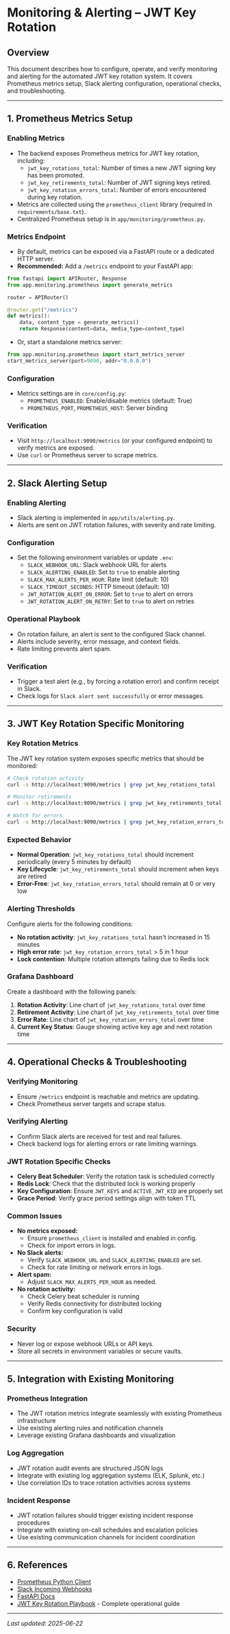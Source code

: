 # Monitoring & Alerting – JWT Key Rotation

## Overview
This document describes how to configure, operate, and verify monitoring and alerting for the automated JWT key rotation system. It covers Prometheus metrics setup, Slack alerting configuration, operational checks, and troubleshooting.

---

## 1. Prometheus Metrics Setup

### Enabling Metrics
- The backend exposes Prometheus metrics for JWT key rotation, including:
  - `jwt_key_rotations_total`: Number of times a new JWT signing key has been promoted.
  - `jwt_key_retirements_total`: Number of JWT signing keys retired.
  - `jwt_key_rotation_errors_total`: Number of errors encountered during key rotation.
- Metrics are collected using the `prometheus_client` library (required in `requirements/base.txt`).
- Centralized Prometheus setup is in `app/monitoring/prometheus.py`.

### Metrics Endpoint
- By default, metrics can be exposed via a FastAPI route or a dedicated HTTP server.
- **Recommended:** Add a `/metrics` endpoint to your FastAPI app:

```python
from fastapi import APIRouter, Response
from app.monitoring.prometheus import generate_metrics

router = APIRouter()

@router.get("/metrics")
def metrics():
    data, content_type = generate_metrics()
    return Response(content=data, media_type=content_type)
```

- Or, start a standalone metrics server:

```python
from app.monitoring.prometheus import start_metrics_server
start_metrics_server(port=9090, addr="0.0.0.0")
```

### Configuration
- Metrics settings are in `core/config.py`:
  - `PROMETHEUS_ENABLED`: Enable/disable metrics (default: True)
  - `PROMETHEUS_PORT`, `PROMETHEUS_HOST`: Server binding

### Verification
- Visit `http://localhost:9090/metrics` (or your configured endpoint) to verify metrics are exposed.
- Use `curl` or Prometheus server to scrape metrics.

---

## 2. Slack Alerting Setup

### Enabling Alerting
- Slack alerting is implemented in `app/utils/alerting.py`.
- Alerts are sent on JWT rotation failures, with severity and rate limiting.

### Configuration
- Set the following environment variables or update `.env`:
  - `SLACK_WEBHOOK_URL`: Slack webhook URL for alerts
  - `SLACK_ALERTING_ENABLED`: Set to `true` to enable alerting
  - `SLACK_MAX_ALERTS_PER_HOUR`: Rate limit (default: 10)
  - `SLACK_TIMEOUT_SECONDS`: HTTP timeout (default: 10)
  - `JWT_ROTATION_ALERT_ON_ERROR`: Set to `true` to alert on errors
  - `JWT_ROTATION_ALERT_ON_RETRY`: Set to `true` to alert on retries

### Operational Playbook
- On rotation failure, an alert is sent to the configured Slack channel.
- Alerts include severity, error message, and context fields.
- Rate limiting prevents alert spam.

### Verification
- Trigger a test alert (e.g., by forcing a rotation error) and confirm receipt in Slack.
- Check logs for `Slack alert sent successfully` or error messages.

---

## 3. JWT Key Rotation Specific Monitoring

### Key Rotation Metrics
The JWT key rotation system exposes specific metrics that should be monitored:

```bash
# Check rotation activity
curl -s http://localhost:9090/metrics | grep jwt_key_rotations_total

# Monitor retirements
curl -s http://localhost:9090/metrics | grep jwt_key_retirements_total

# Watch for errors
curl -s http://localhost:9090/metrics | grep jwt_key_rotation_errors_total
```

### Expected Behavior
- **Normal Operation**: `jwt_key_rotations_total` should increment periodically (every 5 minutes by default)
- **Key Lifecycle**: `jwt_key_retirements_total` should increment when keys are retired
- **Error-Free**: `jwt_key_rotation_errors_total` should remain at 0 or very low

### Alerting Thresholds
Configure alerts for the following conditions:
- **No rotation activity**: `jwt_key_rotations_total` hasn't increased in 15 minutes
- **High error rate**: `jwt_key_rotation_errors_total` > 5 in 1 hour
- **Lock contention**: Multiple rotation attempts failing due to Redis lock

### Grafana Dashboard
Create a dashboard with the following panels:
1. **Rotation Activity**: Line chart of `jwt_key_rotations_total` over time
2. **Retirement Activity**: Line chart of `jwt_key_retirements_total` over time
3. **Error Rate**: Line chart of `jwt_key_rotation_errors_total` over time
4. **Current Key Status**: Gauge showing active key age and next rotation time

---

## 4. Operational Checks & Troubleshooting

### Verifying Monitoring
- Ensure `/metrics` endpoint is reachable and metrics are updating.
- Check Prometheus server targets and scrape status.

### Verifying Alerting
- Confirm Slack alerts are received for test and real failures.
- Check backend logs for alerting errors or rate limiting warnings.

### JWT Rotation Specific Checks
- **Celery Beat Scheduler**: Verify the rotation task is scheduled correctly
- **Redis Lock**: Check that the distributed lock is working properly
- **Key Configuration**: Ensure `JWT_KEYS` and `ACTIVE_JWT_KID` are properly set
- **Grace Period**: Verify grace period settings align with token TTL

### Common Issues
- **No metrics exposed:**
  - Ensure `prometheus_client` is installed and enabled in config.
  - Check for import errors in logs.
- **No Slack alerts:**
  - Verify `SLACK_WEBHOOK_URL` and `SLACK_ALERTING_ENABLED` are set.
  - Check for rate limiting or network errors in logs.
- **Alert spam:**
  - Adjust `SLACK_MAX_ALERTS_PER_HOUR` as needed.
- **No rotation activity:**
  - Check Celery beat scheduler is running
  - Verify Redis connectivity for distributed locking
  - Confirm key configuration is valid

### Security
- Never log or expose webhook URLs or API keys.
- Store all secrets in environment variables or secure vaults.

---

## 5. Integration with Existing Monitoring

### Prometheus Integration
- The JWT rotation metrics integrate seamlessly with existing Prometheus infrastructure
- Use existing alerting rules and notification channels
- Leverage existing Grafana dashboards and visualization

### Log Aggregation
- JWT rotation audit events are structured JSON logs
- Integrate with existing log aggregation systems (ELK, Splunk, etc.)
- Use correlation IDs to trace rotation activities across systems

### Incident Response
- JWT rotation failures should trigger existing incident response procedures
- Integrate with existing on-call schedules and escalation policies
- Use existing communication channels for incident coordination

---

## 6. References
- [Prometheus Python Client](https://github.com/prometheus/client_python)
- [Slack Incoming Webhooks](https://api.slack.com/messaging/webhooks)
- [FastAPI Docs](https://fastapi.tiangolo.com/)
- [JWT Key Rotation Playbook](auth_key_rotation.md) - Complete operational guide

---

_Last updated: 2025-06-22_ 